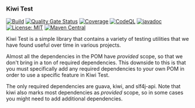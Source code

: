 ### Kiwi Test
[![Build](https://github.com/kiwiproject/kiwi-test/workflows/build/badge.svg)](https://github.com/kiwiproject/kiwi-test/actions?query=workflow%3Abuild)
[![Quality Gate Status](https://sonarcloud.io/api/project_badges/measure?project=kiwiproject_kiwi-test&metric=alert_status)](https://sonarcloud.io/dashboard?id=kiwiproject_kiwi-test)
[![Coverage](https://sonarcloud.io/api/project_badges/measure?project=kiwiproject_kiwi-test&metric=coverage)](https://sonarcloud.io/dashboard?id=kiwiproject_kiwi-test)
[![CodeQL](https://github.com/kiwiproject/kiwi-test/actions/workflows/codeql.yml/badge.svg)](https://github.com/kiwiproject/kiwi-test/actions/workflows/codeql.yml)
[![javadoc](https://javadoc.io/badge2/org.kiwiproject/kiwi-test/javadoc.svg)](https://javadoc.io/doc/org.kiwiproject/kiwi-test)
[![License: MIT](https://img.shields.io/badge/License-MIT-blue.svg)](https://opensource.org/licenses/MIT)
[![Maven Central](https://img.shields.io/maven-central/v/org.kiwiproject/kiwi-test)](https://central.sonatype.com/artifact/org.kiwiproject/kiwi-test/)

Kiwi Test is a simple library that contains a variety of testing utilities that we have found useful over time in
various projects.

Almost all the dependencies in the POM have _provided_ scope, so that we don't bring in a ton of required dependencies.
This downside to this is that you must specifically add any required dependencies to your own POM in order to use a
specific feature in Kiwi Test.

The only required dependencies are guava, kiwi, and slf4j-api. Note that kiwi also marks most dependencies as
_provided_ scope, so in some cases you might need to add additional dependencies.  
